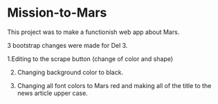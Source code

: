 # Mission-to-Mars

This project was to make a functionish web app about Mars. 

3 bootstrap changes were made for Del 3. 

1.Editing to the scrape button (change of color and shape) 

2. Changing background color to black.

3. Changing all font colors to Mars red and making all of the title to the news article upper case. 
